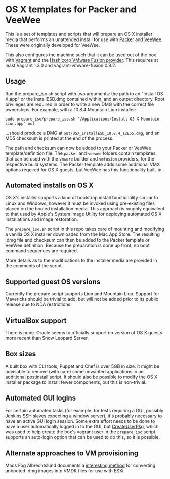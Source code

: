 # OS X templates for Packer and VeeWee

This is a set of templates and scripts that will prepare an OS X installer media that performs an unattended install for use with [Packer](http://packer.io) and [VeeWee](http://github.com/jedi4ever/veewee). These were originally developed for VeeWee.

This also configures the machine such that it can be used out of the box with [Vagrant](http://www.vagrantup.com) and the [Hashicorp VMware Fusion provider](http://www.vagrantup.com/vmware). This requires at least Vagrant 1.3.0 and vagrant-vmware-fusion 0.8.2.

## Usage

Run the prepare_iso.sh script with two arguments: the path to an "Install OS X.app" or the InstallESD.dmg contained within, and an output directory. Root privileges are required in order to write a new DMG with the correct file ownerships. For example, with a 10.8.4 Mountain Lion installer:

`sudo prepare_iso/prepare_iso.sh "/Applications/Install OS X Mountain Lion.app" out`

...should produce a DMG at `out/OSX_InstallESD_10.8.4_12E55.dmg`, and an MD5 checksum is printed at the end of the process.

The path and checksum can now be added to your Packer or VeeWee template/definition file. The `packer` and `veewee` folders contain templates that can be used with the `vmware` builder and `vmfusion` providers, for the respective build systems. The Packer template adds some additional VMX options required for OS X guests, but VeeWee has this functionality built-in.

## Automated installs on OS X

OS X's installer supports a kind of bootstrap install functionality similar to Linux and Windows, however it must be invoked using pre-existing files placed on the booted installation media. This approach is roughly equivalent to that used by Apple's System Image Utility for deploying automated OS X installations and image restoration.

The `prepare_iso.sh` script in this repo takes care of mounting and modifying a vanilla OS X installer downloaded from the Mac App Store. The resulting .dmg file and checksum can then be added to the Packer template or VeeWee definition. Because the preparation is done up front, no boot command sequences are required.

More details as to the modifications to the installer media are provided in the comments of the script.

## Supported guest OS versions

Currently the prepare script supports Lion and Mountain Lion. Support for Mavericks should be trivial to add, but will not be added prior to its public release due to NDA restrictions.

## VirtualBox support

There is none. Oracle seems to officially support no version of OS X guests more recent than Snow Leopard Server.

## Box sizes

A built box with CLI tools, Puppet and Chef is over 5GB in size. It might be advisable to remove (with care) some unwanted applications in an additional postinstall script. It should also be possible to modify the OS X installer package to install fewer components, but this is non-trivial.

## Automated GUI logins

For certain automated tasks (for example, for tests requiring a GUI, possibly Jenkins SSH slaves expecting a window server), it's probably necessary to have an active GUI login session. Some extra effort needs to be done to have a user automatically logged in to the GUI, but [CreateUserPkg](http://magervalp.github.com/CreateUserPkg), which was used to help create the box's vagrant user in the `prepare_iso` script, supports an auto-login option that can be used to do this, so it is possible.

## Alternate approaches to VM provisioning
Mads Fog Albrechtslund documents a [interesting method](http://hazenet.dk/2013/07/17/creating-a-never-booted-os-x-template-in-vsphere-5-1) for converting unbooted .dmg images into VMDK files for use with ESXi.
